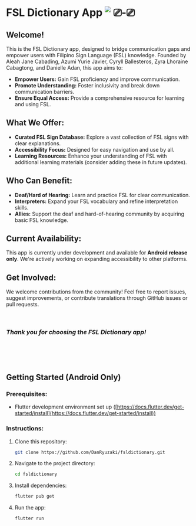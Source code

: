 # **FSL Dictionary App** ![‎ ⎚-⎚‎ ‎ ](https://img.shields.io/badge/%E2%80%8E_THIS_HAS_A_BAD_CODING_STRUCTURE,_I_AM_SORRY_%F0%9F%98%AD-%2302569B.svg?style=flat-square&logo=Flutter&logoColor=white)

## **Welcome!**

This is the FSL Dictionary app, designed to bridge communication gaps and empower users with Filipino Sign Language (FSL) knowledge. Founded by Aleah Jane Cabading, Azumi Yurie Javier, Cyryll Ballesteros, Zyra Lhoraine Cabagtong, and Danielle Adan, this app aims to:

- **Empower Users:** Gain FSL proficiency and improve communication.
- **Promote Understanding:** Foster inclusivity and break down communication barriers.
- **Ensure Equal Access:** Provide a comprehensive resource for learning and using FSL.

## **What We Offer:**

- **Curated FSL Sign Database:** Explore a vast collection of FSL signs with clear explanations.
- **Accessibility Focus:** Designed for easy navigation and use by all.
- **Learning Resources:** Enhance your understanding of FSL with additional learning materials (consider adding these in future updates).

## **Who Can Benefit:**

- **Deaf/Hard of Hearing:** Learn and practice FSL for clear communication.
- **Interpreters:** Expand your FSL vocabulary and refine interpretation skills.
- **Allies:** Support the deaf and hard-of-hearing community by acquiring basic FSL knowledge.

## **Current Availability:**

This app is currently under development and available for **Android release only**. We're actively working on expanding accessibility to other platforms.

## **Get Involved:**

We welcome contributions from the community! Feel free to report issues, suggest improvements, or contribute translations through GitHub issues or pull requests.

_ㅤ_
### **_Thank you for choosing the FSL Dictionary app!_**
_ㅤ_

_ㅤ_
 
## **Getting Started (Android Only)**

### **Prerequisites:**

- Flutter development environment set up ([https://docs.flutter.dev/get-started/install](https://docs.flutter.dev/get-started/install))

### **Instructions:**

1. Clone this repository:
   ```bash
   git clone https://github.com/DanRyuzaki/fsldictionary.git
   ```
2. Navigate to the project directory:
   ```bash
   cd fsldictionary
   ```
3. Install dependencies:
   ```bash
   flutter pub get
   ```
4. Run the app:
   ```bash
   flutter run
   ```
